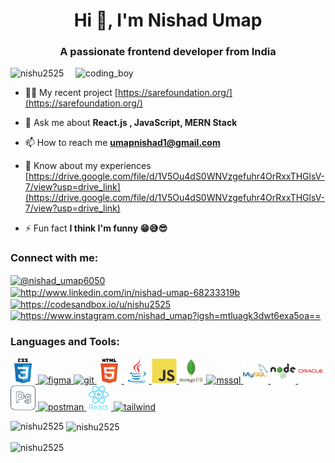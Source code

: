 
<h1 align="center">Hi 👋, I'm Nishad Umap</h1>
<h3 align="center">A passionate frontend developer from India</h3>
<img align ="right" alt="coding_boy" width="400" src="https://user-images.githubusercontent.com/55389276/140866485-8fb1c876-9a8f-4d6a-98dc-08c4981eaf70.gif" >
<p align="left"> <img src="https://komarev.com/ghpvc/?username=nishu2525&label=Profile%20views&color=0e75b6&style=flat" alt="nishu2525" /> </p>

- 👨‍💻 My recent project [https://sarefoundation.org/](https://sarefoundation.org/)

- 💬 Ask me about **React.js , JavaScript, MERN Stack**

- 📫 How to reach me **umapnishad1@gmail.com**

- 📄 Know about my experiences [https://drive.google.com/file/d/1V5Ou4dS0WNVzgefuhr4OrRxxTHGlsV-7/view?usp=drive_link](https://drive.google.com/file/d/1V5Ou4dS0WNVzgefuhr4OrRxxTHGlsV-7/view?usp=drive_link)

- ⚡ Fun fact **I think I'm funny 😁😅😎**

<h3 align="left">Connect with me:</h3>
<p align="left">
<a href="https://twitter.com/@nishad_umap6050" target="blank"><img align="center" src="https://raw.githubusercontent.com/rahuldkjain/github-profile-readme-generator/master/src/images/icons/Social/twitter.svg" alt="@nishad_umap6050" height="30" width="40" /></a>
<a href="https://linkedin.com/in/http://www.linkedin.com/in/nishad-umap-68233319b" target="blank"><img align="center" src="https://raw.githubusercontent.com/rahuldkjain/github-profile-readme-generator/master/src/images/icons/Social/linked-in-alt.svg" alt="http://www.linkedin.com/in/nishad-umap-68233319b" height="30" width="40" /></a>
<a href="https://codesandbox.com/https://codesandbox.io/u/nishu2525" target="blank"><img align="center" src="https://raw.githubusercontent.com/rahuldkjain/github-profile-readme-generator/master/src/images/icons/Social/codesandbox.svg" alt="https://codesandbox.io/u/nishu2525" height="30" width="40" /></a>
<a href="https://instagram.com/https://www.instagram.com/nishad_umap?igsh=mtluagk3dwt6exa5oa==" target="blank"><img align="center" src="https://raw.githubusercontent.com/rahuldkjain/github-profile-readme-generator/master/src/images/icons/Social/instagram.svg" alt="https://www.instagram.com/nishad_umap?igsh=mtluagk3dwt6exa5oa==" height="30" width="40" /></a>
</p>

<h3 align="left">Languages and Tools:</h3>
<p align="left"> <a href="https://www.w3schools.com/css/" target="_blank" rel="noreferrer"> <img src="https://raw.githubusercontent.com/devicons/devicon/master/icons/css3/css3-original-wordmark.svg" alt="css3" width="40" height="40"/> </a> <a href="https://www.figma.com/" target="_blank" rel="noreferrer"> <img src="https://www.vectorlogo.zone/logos/figma/figma-icon.svg" alt="figma" width="40" height="40"/> </a> <a href="https://git-scm.com/" target="_blank" rel="noreferrer"> <img src="https://www.vectorlogo.zone/logos/git-scm/git-scm-icon.svg" alt="git" width="40" height="40"/> </a> <a href="https://www.w3.org/html/" target="_blank" rel="noreferrer"> <img src="https://raw.githubusercontent.com/devicons/devicon/master/icons/html5/html5-original-wordmark.svg" alt="html5" width="40" height="40"/> </a> <a href="https://www.java.com" target="_blank" rel="noreferrer"> <img src="https://raw.githubusercontent.com/devicons/devicon/master/icons/java/java-original.svg" alt="java" width="40" height="40"/> </a> <a href="https://developer.mozilla.org/en-US/docs/Web/JavaScript" target="_blank" rel="noreferrer"> <img src="https://raw.githubusercontent.com/devicons/devicon/master/icons/javascript/javascript-original.svg" alt="javascript" width="40" height="40"/> </a> <a href="https://www.mongodb.com/" target="_blank" rel="noreferrer"> <img src="https://raw.githubusercontent.com/devicons/devicon/master/icons/mongodb/mongodb-original-wordmark.svg" alt="mongodb" width="40" height="40"/> </a> <a href="https://www.microsoft.com/en-us/sql-server" target="_blank" rel="noreferrer"> <img src="https://www.svgrepo.com/show/303229/microsoft-sql-server-logo.svg" alt="mssql" width="40" height="40"/> </a> <a href="https://www.mysql.com/" target="_blank" rel="noreferrer"> <img src="https://raw.githubusercontent.com/devicons/devicon/master/icons/mysql/mysql-original-wordmark.svg" alt="mysql" width="40" height="40"/> </a> <a href="https://nodejs.org" target="_blank" rel="noreferrer"> <img src="https://raw.githubusercontent.com/devicons/devicon/master/icons/nodejs/nodejs-original-wordmark.svg" alt="nodejs" width="40" height="40"/> </a> <a href="https://www.oracle.com/" target="_blank" rel="noreferrer"> <img src="https://raw.githubusercontent.com/devicons/devicon/master/icons/oracle/oracle-original.svg" alt="oracle" width="40" height="40"/> </a> <a href="https://www.photoshop.com/en" target="_blank" rel="noreferrer"> <img src="https://raw.githubusercontent.com/devicons/devicon/master/icons/photoshop/photoshop-line.svg" alt="photoshop" width="40" height="40"/> </a> <a href="https://postman.com" target="_blank" rel="noreferrer"> <img src="https://www.vectorlogo.zone/logos/getpostman/getpostman-icon.svg" alt="postman" width="40" height="40"/> </a> <a href="https://reactjs.org/" target="_blank" rel="noreferrer"> <img src="https://raw.githubusercontent.com/devicons/devicon/master/icons/react/react-original-wordmark.svg" alt="react" width="40" height="40"/> </a> <a href="https://tailwindcss.com/" target="_blank" rel="noreferrer"> <img src="https://www.vectorlogo.zone/logos/tailwindcss/tailwindcss-icon.svg" alt="tailwind" width="40" height="40"/> </a> </p>

<p><img align="left" src="https://github-readme-stats.vercel.app/api/top-langs?username=nishu2525&show_icons=true&locale=en&layout=compact" alt="nishu2525" /></p>

<p>&nbsp;<img align="center" src="https://github-readme-stats.vercel.app/api?username=nishu2525&show_icons=true&locale=en" alt="nishu2525" /></p>

<p><img align="center" src="https://github-readme-streak-stats.herokuapp.com/?user=nishu2525&" alt="nishu2525" /></p>
